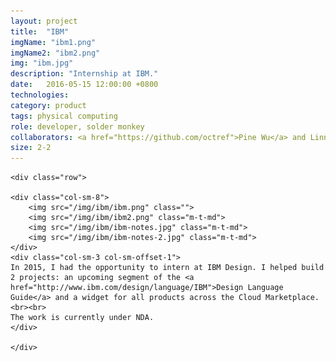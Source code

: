 ```yaml
---
layout: project
title:  "IBM"
imgName: "ibm1.png"
imgName2: "ibm2.png"
img: "ibm.jpg"
description: "Internship at IBM."
date:   2016-05-15 12:00:00 +0800
technologies: 
category: product
tags: physical computing
role: developer, solder monkey
collaborators: <a href="https://github.com/octref">Pine Wu</a> and Linna Li
size: 2-2
---
```

<div class="contain">

	<div class="row">

	<div class="col-sm-8">
		<img src="/img/ibm/ibm.png" class="">
		<img src="/img/ibm/ibm2.png" class="m-t-md">
		<img src="/img/ibm/ibm-notes.jpg" class="m-t-md">
		<img src="/img/ibm/ibm-notes-2.jpg" class="m-t-md">
	</div>
	<div class="col-sm-3 col-sm-offset-1">
	In 2015, I had the opportunity to intern at IBM Design. I helped build 2 projects: an upcoming segment of the <a href="http://www.ibm.com/design/language/IBM">Design Language Guide</a> and a widget for all products across the Cloud Marketplace.<br><br>
	The work is currently under NDA.
	</div>

	</div>

</div>